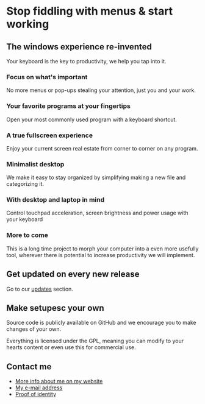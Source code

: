 
# Stop fiddling with menus & start working

## The windows experience re-invented

Your keyboard is the key to productivity, we help you tap into it.

### Focus on what's important

No more menus or pop-ups stealing your attention, just you and your work.

### Your favorite programs at your fingertips

Open your most commonly used program with a keyboard shortcut.

### A true fullscreen experience

Enjoy your current screen real estate from corner to corner on any program.

### Minimalist desktop

We make it easy to stay organized by simplifying making a new file and categorizing it.

### With desktop and laptop in mind

Control touchpad acceleration, screen brightness and power usage with your keyboard

### More to come

This is a long time project to morph your computer into a even more usefully tool, wherever there is potential to increase productivity we will implement.

## Get updated on every new release

Go to our [updates](https://alex-esc.github.io/getsetupesc/update.html) section.

## Make setupesc your own

Source code is publicly available on GitHub and we encourage you to make changes of your own.

Everything is licensed under the GPL, meaning you can modify to your hearts content or even use this for commercial use.

## Contact me

* [More info about me on my website](https://alex-esc.github.io/)
* [My e-mail address](https://alex-esc.github.io/contact)
* [Proof of identity](https://alex-esc.github.io/keybase.txt)
